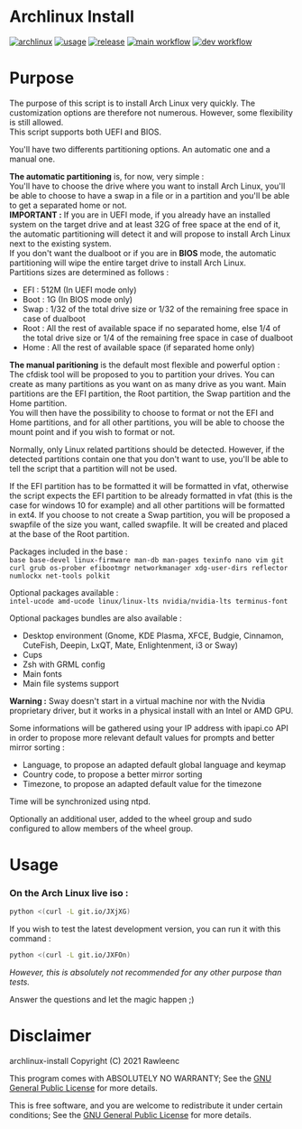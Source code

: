 # Archlinux Install

[![archlinux](https://img.shields.io/badge/-Arch%20Linux-grey?logo=archlinux)](https://archlinux.org)
[![usage](https://img.shields.io/badge/Usage-Installation%20script-1693d0)](https://wiki.archlinux.org/title/Installation_guide)
[![release](https://img.shields.io/github/tag/rawleenc/archlinux-install?label=Release)](https://github.com/rawleenc/archlinux-install/releases)
[![main workflow](https://github.com/rawleenc/archlinux-install/actions/workflows/main.yml/badge.svg?branch=main)](https://github.com/rawleenc/archlinux-install/actions)
[![dev workflow](https://github.com/rawleenc/archlinux-install/actions/workflows/main.yml/badge.svg?branch=dev)](https://github.com/rawleenc/archlinux-install/actions)


# Purpose

The purpose of this script is to install Arch Linux very quickly. The customization options are therefore not numerous. However, some flexibility is still allowed.  
This script supports both UEFI and BIOS.  

You'll have two differents partitioning options. An automatic one and a manual one.  

**The automatic partitioning** is, for now, very simple :  
You'll have to choose the drive where you want to install Arch Linux, you'll be able to choose to have a swap in a file or in a partition and you'll be able to get a separated home or not.  
**IMPORTANT :** If you are in UEFI mode, if you already have an installed system on the target drive and at least 32G of free space at the end of it, the automatic partitioning will detect it and will propose to install Arch Linux next to the existing system.  
If you don't want the dualboot or if you are in **BIOS** mode, the automatic partitioning will wipe the entire target drive to install Arch Linux.  
Partitions sizes are determined as follows :
- EFI : 512M (In UEFI mode only)
- Boot : 1G (In BIOS mode only)
- Swap : 1/32 of the total drive size or 1/32 of the remaining free space in case of dualboot
- Root : All the rest of available space if no separated home, else 1/4 of the total drive size or 1/4 of the remaining free space in case of dualboot
- Home : All the rest of available space (if separated home only)

**The manual paritioning** is the default most flexible and powerful option :  
The cfdisk tool will be proposed to you to partition your drives. You can create as many partitions as you want on as many drive as you want. Main partitions are the EFI partition, the Root partition, the Swap partition and the Home partition.  
You will then have the possibility to choose to format or not the EFI and Home partitions, and for all other partitions, you will be able to choose the mount point and if you wish to format or not.  

Normally, only Linux related partitions should be detected. However, if the detected partitions contain one that you don't want to use, you'll be able to tell the script that a partition will not be used.

If the EFI partition has to be formatted it will be formatted in vfat, otherwise the script expects the EFI partition to be already formatted in vfat (this is the case for windows 10 for example) and all other partitions will be formatted in ext4. If you choose to not create a Swap partition, you will be proposed a swapfile of the size you want, called swapfile. It will be created and placed at the base of the Root partition.

Packages included in the base :  
`base base-devel linux-firmware man-db man-pages texinfo nano vim git curl grub os-prober efibootmgr networkmanager xdg-user-dirs reflector numlockx net-tools polkit`

Optional packages available :  
`intel-ucode amd-ucode linux/linux-lts nvidia/nvidia-lts terminus-font`

Optional packages bundles are also available :
- Desktop environment (Gnome, KDE Plasma, XFCE, Budgie, Cinnamon, CuteFish, Deepin, LxQT, Mate, Enlightenment, i3 or Sway)
- Cups
- Zsh with GRML config
- Main fonts
- Main file systems support

**Warning :** Sway doesn't start in a virtual machine nor with the Nvidia proprietary driver, but it works in a physical install with an Intel or AMD GPU.

Some informations will be gathered using your IP address with ipapi.co API in order to propose more relevant default values for prompts and better mirror sorting :  
- Language, to propose an adapted default global language and keymap
- Country code, to propose a better mirror sorting
- Timezone, to propose an adapted default value for the timezone

Time will be synchronized using ntpd.

Optionally an additional user, added to the wheel group and sudo configured to allow members of the wheel group.

# Usage

### On the Arch Linux live iso :
```bash
python <(curl -L git.io/JXjXG)
```

If you wish to test the latest development version, you can run it with this command :
```bash
python <(curl -L git.io/JXFOn)
```
*However, this is absolutely not recommended for any other purpose than tests.*

Answer the questions and let the magic happen ;)

# Disclaimer

archlinux-install  Copyright (C) 2021  Rawleenc  

This program comes with ABSOLUTELY NO WARRANTY; See the [GNU General Public License](LICENSE) for more details.  

This is free software, and you are welcome to redistribute it
under certain conditions; See the [GNU General Public License](LICENSE) for more details.  
